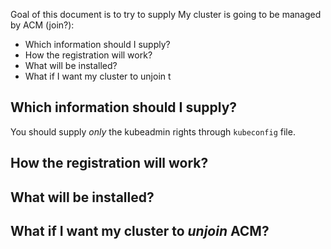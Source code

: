 
Goal of this document is to try to supply 
My cluster is going to be managed by ACM (join?):

   * Which information should I supply?
   * How the registration will work?
   * What  will be installed?
   * What if I want my cluster to unjoin t


## Which information should I supply?

You should supply _only_ the kubeadmin rights through `kubeconfig` file.

## How the registration will work?

## What will be installed?

## What if I want my cluster to _unjoin_ ACM?


